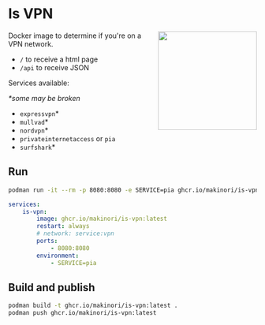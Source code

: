 # Is VPN

<img align="right" height="200" src="https://github.com/user-attachments/assets/33f74534-07ff-4798-be6a-2913ff6d2031" />

Docker image to determine if you're on a VPN network.

-   `/` to receive a html page
-   `/api` to receive JSON

Services available:

_\*some may be broken_

-   `expressvpn`\*
-   `mullvad`\*
-   `nordvpn`\*
-   `privateinternetaccess` or `pia`
-   `surfshark`\*

## Run

```bash
podman run -it --rm -p 8080:8080 -e SERVICE=pia ghcr.io/makinori/is-vpn:latest
```

```yml
services:
    is-vpn:
        image: ghcr.io/makinori/is-vpn:latest
        restart: always
        # network: service:vpn
        ports:
            - 8080:8080
        environment:
            - SERVICE=pia
```

## Build and publish

```bash
podman build -t ghcr.io/makinori/is-vpn:latest .
podman push ghcr.io/makinori/is-vpn:latest
```
